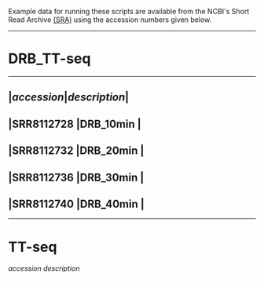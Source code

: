 Example data for running these scripts are available from the NCBI's Short Read Archive [(SRA)](https://www.ncbi.nlm.nih.gov/sra/) using the accession numbers given below.

---

# DRB_TT-seq

---------------------------
|*accession*|*description*|
---------------------------
|SRR8112728 |DRB_10min    |
---------------------------
|SRR8112732 |DRB_20min    |
---------------------------
|SRR8112736 |DRB_30min    |
---------------------------
|SRR8112740 |DRB_40min    |
---------------------------

---

# TT-seq

*accession* *description*
